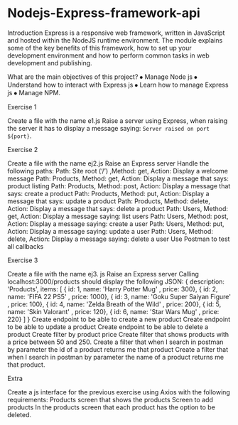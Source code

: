 # Nodejs-Express-framework-api


Introduction
Express is a responsive web framework, written in JavaScript and hosted within the NodeJS runtime environment. The module explains some of the key benefits of this framework, how to set up your development environment and how to perform common tasks in web development and publishing.




What are the main objectives of this project?
⦁ Manage Node js
⦁ Understand how to interact with Express js
⦁ Learn how to manage Express js
⦁ Manage NPM.





 Exercise 1

 
Create a file with the name e1.js
Raise a server using Express, when raising the server it has to display a message saying: 
`Server raised on port ${port}`.



  Exercise 2

  
Create a file with the name ej2.js
Raise an Express server
Handle the following paths:
Path: Site root (‘/’) ,Method: get, Action: Display a welcome message
Path: Products, Method: get, Action: Display a message that says: product listing
Path: Products, Method: post, Action: Display a message that says: create a product
Path: Products, Method: put, Action: Display a message that says: update a product
Path: Products, Method: delete, Action: Display a message that says: delete a product
Path: Users, Method: get, Action: Display a message saying: list users
Path: Users, Method: post, Action: Display a message saying: create a user
Path: Users, Method: put, Action: Display a message saying: update a user
Path: Users, Method: delete, Action: Display a message saying: delete a user
Use Postman to test all callbacks


  Exercise 3

  
Create a file with the name ej3. js
Raise an Express server
Calling localhost:3000/products should display the following JSON:
{
 description: 'Products',
 items: [
 { id: 1, name: 'Harry Potter Mug' , price: 300},
 { id: 2, name: 'FIFA 22 PS5' , price: 1000},
 { id: 3, name: 'Goku Super Saiyan Figure' , price: 100},
 { id: 4, name: 'Zelda Breath of the Wild' , price: 200},
 { id: 5, name: 'Skin Valorant' , price: 120},
 { id: 6, name: 'Star Wars Mug' , price: 220}
 ]
}
Create endpoint to be able to create a new product
Create endpoint to be able to update a product
Create endpoint to be able to delete a product
Create filter by product price
Create filter that shows products with a price between 50 and 250.
Create a filter that when I search in postman by parameter the id of a product returns me that product
Create a filter that when I search in postman by parameter the name of a product returns me that product.


Extra



Create a js interface for the previous exercise using Axios with the following requirements:
Products screen that shows the products
Screen to add products
In the products screen that each product has the option to be deleted.
